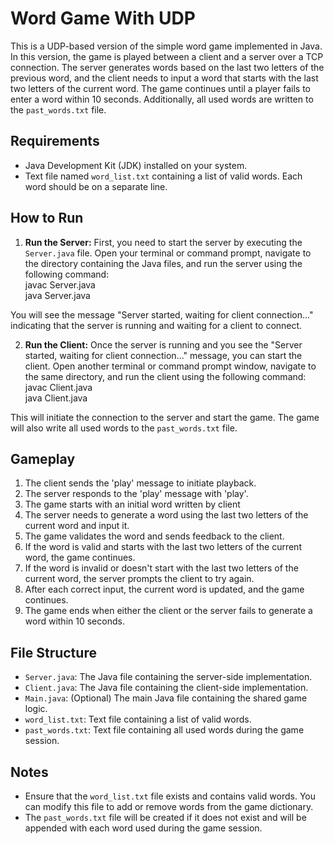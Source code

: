 #  Word Game With UDP

This is a UDP-based version of the simple word game implemented in Java. In this version, the game is played between a client and a server over a TCP connection. The server generates words based on the last two letters of the previous word, and the client needs to input a word that starts with the last two letters of the current word. The game continues until a player fails to enter a word within 10 seconds. Additionally, all used words are written to the `past_words.txt` file.

## Requirements

- Java Development Kit (JDK) installed on your system.
- Text file named `word_list.txt` containing a list of valid words. Each word should be on a separate line.

## How to Run

1. **Run the Server:** First, you need to start the server by executing the `Server.java` file. Open your terminal or command prompt, navigate to the directory containing the Java files, and run the server using the following command:\
javac Server.java\
java Server.java

You will see the message "Server started, waiting for client connection..." indicating that the server is running and waiting for a client to connect.

2. **Run the Client:** Once the server is running and you see the "Server started, waiting for client connection..." message, you can start the client. Open another terminal or command prompt window, navigate to the same directory, and run the client using the following command:\
javac Client.java\
java Client.java

This will initiate the connection to the server and start the game. The game will also write all used words to the `past_words.txt` file.

## Gameplay

1. The client sends the 'play' message to initiate playback.
2. The server responds to the 'play' message with 'play'.
3. The game starts with an initial word written by client
4. The server needs to generate a word using the last two letters of the current word and input it.
5. The game validates the word and sends feedback to the client.
6. If the word is valid and starts with the last two letters of the current word, the game continues.
7. If the word is invalid or doesn't start with the last two letters of the current word, the server prompts the client to try again.
8. After each correct input, the current word is updated, and the game continues.
9. The game ends when either the client or the server fails to generate a word within 10 seconds.

## File Structure

- `Server.java`: The Java file containing the server-side implementation.
- `Client.java`: The Java file containing the client-side implementation.
- `Main.java`: (Optional) The main Java file containing the shared game logic.
- `word_list.txt`: Text file containing a list of valid words.
- `past_words.txt`: Text file containing all used words during the game session.

## Notes

- Ensure that the `word_list.txt` file exists and contains valid words. You can modify this file to add or remove words from the game dictionary.
- The `past_words.txt` file will be created if it does not exist and will be appended with each word used during the game session.

